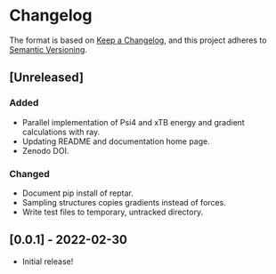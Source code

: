 # Changelog

The format is based on [Keep a Changelog](https://keepachangelog.com/en/1.0.0/), and this project adheres to [Semantic Versioning](https://semver.org/spec/v2.0.0.html).

## [Unreleased]

### Added

- Parallel implementation of Psi4 and xTB energy and gradient calculations with ray.
- Updating README and documentation home page.
- Zenodo DOI.

### Changed

- Document pip install of reptar.
- Sampling structures copies gradients instead of forces.
- Write test files to temporary, untracked directory.

## [0.0.1] - 2022-02-30

- Initial release!
